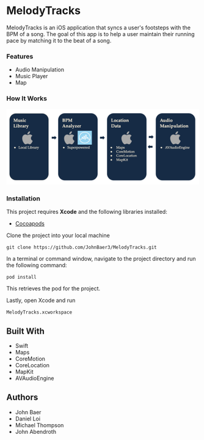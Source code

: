 # MelodyTracks

MelodyTracks is an iOS application that syncs a user's footsteps with the BPM of a song. The goal of this app is to help a user maintain their running pace by matching it to the beat of a song. 

### Features

- Audio Manipulation
- Music Player
- Map

### How It Works

[![How It Works](https://raw.githubusercontent.com/dtloi/MelodyTracks/master/README_stuff/How_It_Works.png)]()

### Installation

This project requires **Xcode** and the following libraries installed:

- [Cocoapods](https://guides.cocoapods.org/using/getting-started.html)

Clone the project into your local machine

```
git clone https://github.com/JohnBaer3/MelodyTracks.git
```

In a terminal or command window, navigate to the project directory and run the following command: 

```
pod install
```

This retrieves the pod for the project.

Lastly, open Xcode and run

```
MelodyTracks.xcworkspace
```

## Built With

- Swift
- Maps
- CoreMotion
- CoreLocation
- MapKit
- AVAudioEngine

## Authors

- John Baer
- Daniel Loi
- Michael Thompson
- John Abendroth
